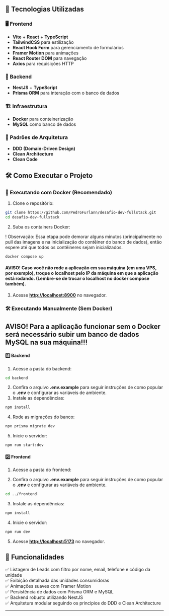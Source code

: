 ## 🚀 Tecnologias Utilizadas

### 🖥 Frontend

- **Vite** + **React** + **TypeScript**
- **TailwindCSS** para estilização
- **React Hook Form** para gerenciamento de formulários
- **Framer Motion** para animações
- **React Router DOM** para navegação
- **Axios** para requisições HTTP

### 🔧 Backend

- **NestJS** + **TypeScript**
- **Prisma ORM** para interação com o banco de dados

### 🏗 Infraestrutura

- **Docker** para conteinerização
- **MySQL** como banco de dados

### 📐 Padrões de Arquitetura

- **DDD (Domain-Driven Design)**
- **Clean Architecture**
- **Clean Code**

## 🛠 Como Executar o Projeto

### 🚀 Executando com Docker (Recomendado)

1. Clone o repositório:

```bash
git clone https://github.com/PedroFurlann/desafio-dev-fullstack.git
cd desafio-dev-fullstack
```

2. Suba os containers Docker:

! Observação: Essa etapa pode demorar alguns minutos (principalmente no pull das imagens e na inicialização do contêiner do banco de dados), então espere até que todos os contêineres sejam inicializados.

```bash
docker compose up
```

#### AVISO! Caso você não rode a aplicação em sua máquina (em uma VPS, por exemplo), troque o localhost pelo IP da máquina em que a aplicação está rodando. (Lembre-se de trocar o localhost no docker compose também).

3. Acesse **[http://localhost:8900](http://localhost:8900)** no navegador.

### 🛠 Executando Manualmente (Sem Docker)

## AVISO! Para a aplicação funcionar sem o Docker será necessário subir um banco de dados MySQL na sua máquina!!!


#### 1️⃣ Backend

1. Acesse a pasta do backend:

```bash
cd backend
```

2. Confira o arquivo **.env.example** para seguir instruções de como popular o **.env** e configurar as variáveis de ambiente.
3. Instale as dependências:

```bash
npm install
```

4. Rode as migrações do banco:


```bash
npx prisma migrate dev
```

5. Inicie o servidor:

```bash
npm run start:dev
```

#### 2️⃣ Frontend

1. Acesse a pasta do frontend:

2. Confira o arquivo **.env.example** para seguir instruções de como popular o **.env** e configurar as variáveis de ambiente.

```bash
cd ../frontend
```

3. Instale as dependências:

```bash
npm install
```

4. Inicie o servidor:

```bash
npm run dev
```

5. Acesse **[http://localhost:5173](http://localhost:5173)** no navegador.

## 📌 Funcionalidades

✅ Listagem de Leads com filtro por nome, email, telefone e código da unidade  
✅ Exibição detalhada das unidades consumidoras  
✅ Animações suaves com Framer Motion  
✅ Persistência de dados com Prisma ORM e MySQL  
✅ Backend robusto utilizando NestJS  
✅ Arquitetura modular seguindo os princípios do DDD e Clean Architecture  

---
